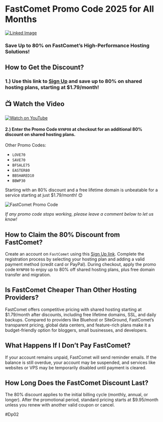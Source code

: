# FastComet Promo Code 2025 for All Months

[![Linked Image](https://encrypted-tbn0.gstatic.com/images?q=tbn:ANd9GcQ0070RH_wDzXk7_UAiiFi8V7h4dV1_RSbJeQ&s)](https://snipitx.com/fastcomet-jy)

### Save Up to 80% on FastComet’s High-Performance Hosting Solutions!

## How to Get the Discount?

### 1.) Use this link to [Sign Up](https://snipitx.com/fastcomet-jy) and save up to 80% on shared hosting plans, starting at $1.79/month!

## 📺 Watch the Video
[![Watch on YouTube](https://img.youtube.com/vi/abc456/0.jpg)](https://youtu.be/fhQudhHE6KQ?si=wtCpUIR_O5KkRTlE)

#### 2.) Enter the Promo Code `NYNP80` at checkout for an additional 80% discount on shared hosting plans.

Other Promo Codes:

- `LOVE70`
- `SAVE70`
- `BFSALE75`
- `EASTER80`
- `BBSHARED10`
- `BBWP30`

Starting with an 80% discount and a free lifetime domain is unbeatable for a service starting at just $1.79/month! 😊

![FastComet Promo Code](https://www.fastcomet.com/blog/wp-content/uploads/2018/03/new-backup-system.jpg)

*If any promo code stops working, please leave a comment below to let us know!*

## How to Claim the 80% Discount from FastComet?

Create an account on `FastComet` using this [Sign Up link](https://snipitx.com/fastcomet-jy). Complete the registration process by selecting your hosting plan and adding a valid payment method (credit card or PayPal). During checkout, apply the promo code `NYNP80` to enjoy up to 80% off shared hosting plans, plus free domain transfer and migration.

## Is FastComet Cheaper Than Other Hosting Providers?

FastComet offers competitive pricing with shared hosting starting at $1.79/month after discounts, including free lifetime domains, SSL, and daily backups. Compared to providers like Bluehost or SiteGround, FastComet’s transparent pricing, global data centers, and feature-rich plans make it a budget-friendly option for bloggers, small businesses, and developers.[](https://bloggerspassion.com/fastcomet-coupons/)

## What Happens If I Don’t Pay FastComet?

If your account remains unpaid, FastComet will send reminder emails. If the balance is still overdue, your account may be suspended, and services like websites or VPS may be temporarily disabled until payment is cleared.

## How Long Does the FastComet Discount Last?

The 80% discount applies to the initial billing cycle (monthly, annual, or longer). After the promotional period, standard pricing starts at $9.95/month unless you renew with another valid coupon or cancel.[](https://bloggerspassion.com/fastcomet-coupons/)

#Dp02